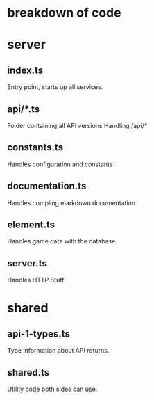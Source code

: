 # breakdown of code

# server
## index.ts
Entry point, starts up all services.
## api/*.ts
Folder containing all API versions
Handling /api/*
## constants.ts
Handles configuration and constants
## documentation.ts
Handles compling markdown documentation
## element.ts
Handles game data with the database
## server.ts
Handles HTTP Stuff

# shared
## api-1-types.ts
Type information about API returns.
## shared.ts
Utility code both sides can use.
